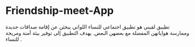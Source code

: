 # Friendship-meet-App
 تطبيق لقيني هو تطبيق اجتماعي للنساء اللواتي يبحثن عن إقامة صداقات جديدة وممارسة هواياتهن المفضلة مع بعضهن البعض. يهدف التطبيق إلى توفير بيئة آمنة ومريحة للنساء .
